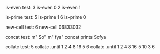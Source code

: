 is-even test: 3 is-even 0 2 is-even 1

is-prime test: 5 is-prime 1 6 is-prime 0

new-cell test: 6 new-cell 06833032

concat test: m" So" m" fya" concat prints Sofya

collatc test: 5 collatc .until 1 2 4 8 16 5 6 collatc .until 1 2 4 8 16 5 10 3 6
